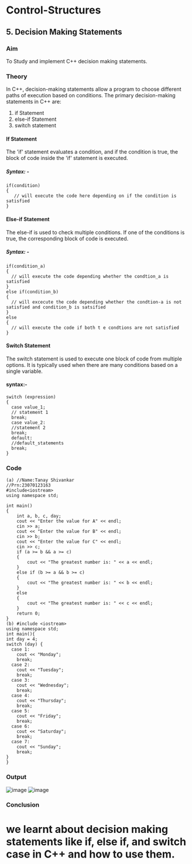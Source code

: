 # Control-Structures
## 5. Decision Making Statements
### Aim
To Study and implement C++ decision making statements.
### Theory
In C++, decision-making statements allow a program to choose different paths of execution based on conditions. The primary decision-making statements in C++ are:
1. if Statement
2. else-if Statement
3. switch statement
#### If Statement
The 'if' statement evaluates a condition, and if the condition is true, the block of code inside the 'if' statement is executed.
##### Syntax: -
```
if(condition)
{
   // will execute the code here depending on if the condition is satisfied 
}
```
#### Else-if Statement
The else-if is used to check multiple conditions. If one of the conditions is true, the corresponding block of code is executed.
##### Syntax: - 
```
if(condition_a)
{
  // will execute the code depending whether the condtion_a is satisfied  
}
else if(condition_b)
{
  // will excecute the code depending whether the condtion-a is not satisfied and condition_b is satsified  
}
else
{
  // will execute the code if both t e condtions are not satisfied  
}
```
#### Switch Statement
The switch statement is used to execute one block of code from multiple options. It is typically used when there are many conditions based on a single variable.
#### syntax:- 
```
switch (expression)
{
  case value_1;
  // statement 1 
  break;
  case value_2:
  //statement 2
  break;
  default:
  //default_statements
  break;
}
```
### Code
```
(a) //Name:Tanay Shivankar
//Prn:23070123163
#include<iostream>
using namespace std;

int main() 
{
    int a, b, c, day;
    cout << "Enter the value for A" << endl;
    cin >> a;
    cout << "Enter the value for B" << endl;
    cin >> b;
    cout << "Enter the value for C" << endl;
    cin >> c;
    if (a >= b && a >= c) 
    {
        cout << "The greatest number is: " << a << endl;
    } 
    else if (b >= a && b >= c) 
    {
        cout << "The greatest number is: " << b << endl;
    } 
    else 
    {
        cout << "The greatest number is: " << c << endl;
    }
    return 0;
}
(b) #include <iostream>
using namespace std;
int main(){
int day = 4;
switch (day) {
  case 1:
    cout << "Monday";
    break;
  case 2:
    cout << "Tuesday";
    break;
  case 3:
    cout << "Wednesday";
    break;
  case 4:
    cout << "Thursday";
    break;
  case 5:
    cout << "Friday";
    break;
  case 6:
    cout << "Saturday";
    break;
  case 7:
    cout << "Sunday";
    break;
}
}
```
### Output
![image](https://github.com/user-attachments/assets/8a5ab02f-d95c-46e3-be31-b2c95f54220c)
![image](https://github.com/user-attachments/assets/b96517b5-8055-44a3-ad4c-79585debf664)

### Conclusion
we learnt about decision making statements like if, else if, and switch case in C++ and how to use them.
=============================================================================================================
